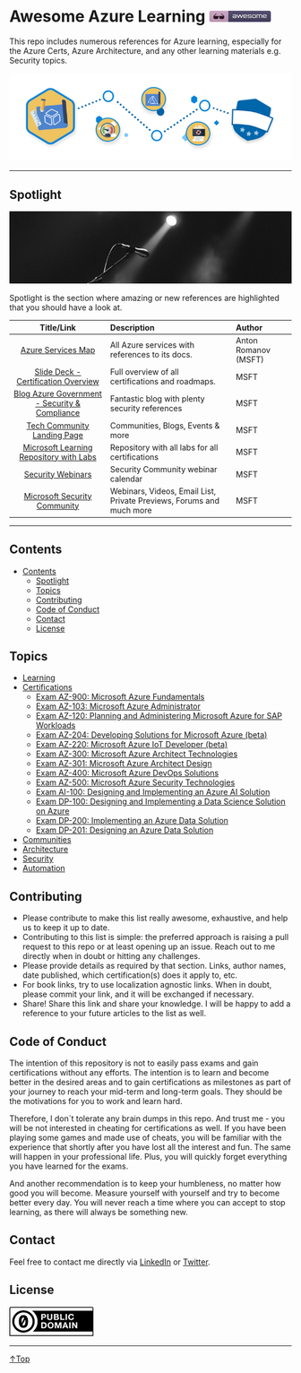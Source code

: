 # Awesome Azure Learning [![Awesome](./img/awesome.png)](https://github.com/sindresorhus/awesome)
This repo includes numerous references for Azure learning, especially for the Azure Certs, Azure Architecture, and any other learning materials e.g. Security topics.

![Learn](/img/learn.png)
______

## Spotlight

![Learn](/img/spotlight.png)

Spotlight is the section where amazing or new references are highlighted that you should have a look at.



|                                               Title/Link                                                | Description                                                          | Author               |
| :-----------------------------------------------------------------------------------------------------: | :------------------------------------------------------------------- | :------------------- |
|                        [Azure Services Map](https://aka.ms/azure-services-map/)                         | All Azure services with references to its docs.                      | Anton Romanov (MSFT) |
| [Slide Deck - Certification Overview](https://query.prod.cms.rt.microsoft.com/cms/api/am/binary/RWtQJJ) | Full overview of all certifications and roadmaps.                    | MSFT                 |
|        [Blog Azure Government - Security & Compliance](https://devblogs.microsoft.com/azuregov/)        | Fantastic blog with plenty security references                       | MSFT                 |
|                   [Tech Community Landing Page](https://techcommunity.microsoft.com/)                   | Communities, Blogs, Events & more                                    | MSFT                 |
|             [Microsoft Learning Repository with Labs](https://github.com/MicrosoftLearning)             | Repository with all labs for all certifications                      | MSFT                 |
|                          [Security Webinars](https://aka.ms/SecurityWebinars)                           | Security Community webinar calendar                                  | MSFT                 |
|                    [Microsoft Security Community](https://aka.ms/SecurityCommunity)                     | Webinars, Videos, Email List, Private Previews, Forums and much more | MSFT                 |

______


## Contents
- [Contents](#contents)
    - [Spotlight](#spotlight)
    - [Topics](#topics)
    - [Contributing](#contributing)
    - [Code of Conduct](#code-of-conduct)
    - [Contact](#contact)
    - [License](#license)

## Topics
- [Learning](./topics/learning.md)
- [Certifications](./topics/certifications/certifications.md)
    - [Exam AZ-900: Microsoft Azure Fundamentals](./topics/certifications/az-900.md)
    - [Exam AZ-103: Microsoft Azure Administrator](./topics/certifications/az-103.md)
    - [Exam AZ-120: Planning and Administering Microsoft Azure for SAP Workloads](./topics/certifications/az-120.md)
    - [Exam AZ-204: Developing Solutions for Microsoft Azure (beta)](./topics/certifications/az-204.md)
    - [Exam AZ-220: Microsoft Azure IoT Developer (beta)](./topics/certifications/az-220.md)
    - [Exam AZ-300: Microsoft Azure Architect Technologies](./topics/certifications/az-300.md)
    - [Exam AZ-301: Microsoft Azure Architect Design](./topics/certifications/az-301.md)
    - [Exam AZ-400: Microsoft Azure DevOps Solutions](./topics/certifications/az-400.md)
    - [Exam AZ-500: Microsoft Azure Security Technologies](./topics/certifications/az-500.md)
    - [Exam AI-100: Designing and Implementing an Azure AI Solution](./topics/certifications/az-500.md)
    - [Exam DP-100: Designing and Implementing a Data Science Solution on Azure](./topics/certifications/dp-100.md)
    - [Exam DP-200: Implementing an Azure Data Solution](./topics/certifications/dp-200.md)
    - [Exam DP-201: Designing an Azure Data Solution](./topics/certifications/dp-201.md)
- [Communities](./topics/communities.md)
- [Architecture](./topics/architecture.md)
- [Security](./topics/security.md)
- [Automation](./topics/automation.md)

## Contributing
- Please contribute to make this list really awesome, exhaustive, and help us to keep it up to date.
- Contributing to this list is simple: the preferred approach is raising a pull request to this repo or at least opening up an issue. Reach out to me directly when in doubt or hitting any challenges.
- Please provide details as required by that section.  Links, author names, date published, which certification(s) does it apply to, etc.
- For book links, try to use localization agnostic links. When in doubt, please commit your link, and it will be exchanged if necessary.
- Share! Share this link and share your knowledge. I will be happy to add a reference to your future articles to the list as well.

## Code of Conduct
The intention of this repository is not to easily pass exams and gain certifications without any efforts. The intention is to learn and become better in the desired areas and to gain certifications as milestones as part of your journey to reach your mid-term and long-term goals. They should be the motivations for you to work and learn hard.

Therefore, I don´t tolerate any brain dumps in this repo. And trust me - you will be not interested in cheating for certifications as well. If you have been playing some games and made use of cheats, you will be familiar with the experience that shortly after you have lost all the interest and fun. The same will happen in your professional life. Plus, you will quickly forget everything you have learned for the exams.

And another recommendation is to keep your humbleness, no matter how good you will become. Measure yourself with yourself and try to become better every day. You will never reach a time where you can accept to stop learning, as there will always be something new.

## Contact
Feel free to contact me directly via [LinkedIn](https://www.linkedin.com/in/daviddasneves/) or [Twitter](https://twitter.com/david_das_neves).

## License
[![CC0](/img/cc-zero.png)](https://creativecommons.org/publicdomain/zero/1.0/)
___
 <a href="#top" title="Back to the top.">↑Top</a>